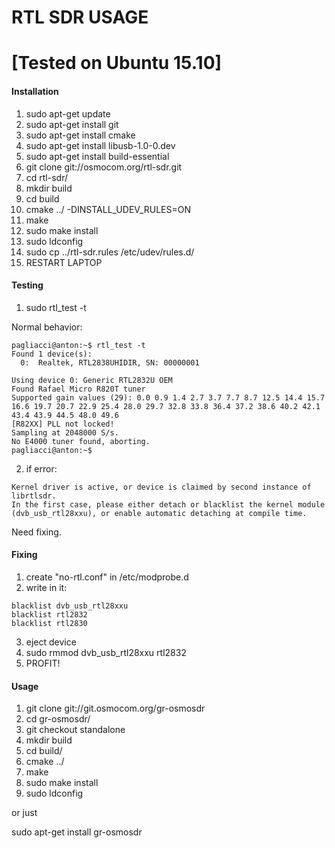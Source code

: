 # RTL SDR USAGE
# [Tested on Ubuntu 15.10]

#### Installation
1. sudo apt-get update
2. sudo apt-get install git
3. sudo apt-get install cmake
4. sudo apt-get install libusb-1.0-0.dev
5. sudo apt-get install build-essential
6. git clone git://osmocom.org/rtl-sdr.git
7. cd rtl-sdr/
8. mkdir build
9. cd build
10. cmake ../ -DINSTALL_UDEV_RULES=ON
11. make
12. sudo make install
13. sudo ldconfig
14. sudo cp ../rtl-sdr.rules /etc/udev/rules.d/
15. RESTART LAPTOP

#### Testing
1. sudo rtl_test -t

Normal behavior:
```
pagliacci@anton:~$ rtl_test -t
Found 1 device(s):
  0:  Realtek, RTL2838UHIDIR, SN: 00000001

Using device 0: Generic RTL2832U OEM
Found Rafael Micro R820T tuner
Supported gain values (29): 0.0 0.9 1.4 2.7 3.7 7.7 8.7 12.5 14.4 15.7 16.6 19.7 20.7 22.9 25.4 28.0 29.7 32.8 33.8 36.4 37.2 38.6 40.2 42.1 43.4 43.9 44.5 48.0 49.6 
[R82XX] PLL not locked!
Sampling at 2048000 S/s.
No E4000 tuner found, aborting.
pagliacci@anton:~$ 
```
2. if error:
```
Kernel driver is active, or device is claimed by second instance of librtlsdr.
In the first case, please either detach or blacklist the kernel module
(dvb_usb_rtl28xxu), or enable automatic detaching at compile time.
```
Need fixing.

#### Fixing
1. create "no-rtl.conf" in /etc/modprobe.d
2. write in it: 
```
blacklist dvb_usb_rtl28xxu
blacklist rtl2832
blacklist rtl2830
```
3. eject device
4. sudo rmmod dvb_usb_rtl28xxu rtl2832
5. PROFIT!

#### Usage
1. git clone git://git.osmocom.org/gr-osmosdr
2. cd gr-osmosdr/
3. git checkout standalone
4. mkdir build
5. cd build/
6. cmake ../
7. make
8. sudo make install
9. sudo ldconfig

or just 

sudo apt-get install gr-osmosdr 
